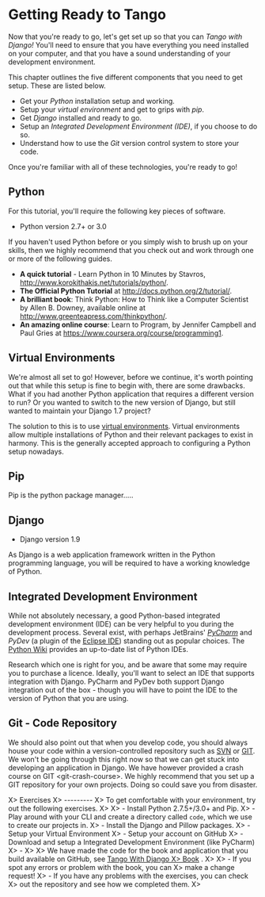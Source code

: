 Getting Ready to Tango
======================
Now that you're ready to go, let's get set up so that you can *Tango with Django!* You'll need to ensure that you have everything you need installed on your computer, and that you have a sound understanding of your development environment. 

This chapter outlines the five different components that you need to get setup. These are listed below.

* Get your *Python* installation setup and working.
* Setup your *virtual environment* and get to grips with *pip*.
* Get *Django* installed and ready to go.
* Setup an *Integrated Development Environment (IDE)*, if you choose to do so.
* Understand how to use the *Git* version control system to store your code.

Once you're familiar with all of these technologies, you're ready to go!

Python
------

For this tutorial, you'll require the following key pieces of software.

-   Python version 2.7+ or 3.0


If you haven't used Python before or you simply wish to brush
up on your skills, then we highly recommend that you check out and work
through one or more of the following guides.

-   **A quick tutorial** - Learn Python in 10 Minutes by Stavros,
    <http://www.korokithakis.net/tutorials/python/>.
-   **The Official Python Tutorial** at
    <http://docs.python.org/2/tutorial/>.
-   **A brilliant book**: Think Python: How to Think like a Computer
    Scientist by Allen B. Downey, available online at
    <http://www.greenteapress.com/thinkpython/>.
-   **An amazing online course**: Learn to Program, by Jennifer Campbell
    and Paul Gries at <https://www.coursera.org/course/programming1>.

Virtual Environments
---------------------

We're almost all set to go! However, before we continue, it's worth
pointing out that while this setup is fine to begin with, there are some
drawbacks. What if you had another Python application that requires a
different version to run? Or you wanted to switch to the new version of
Django, but still wanted to maintain your Django 1.7 project?

The solution to this is to use [virtual
environments](http://simononsoftware.com/virtualenv-tutorial/). Virtual
environments allow multiple installations of Python and their relevant
packages to exist in harmony. This is the generally accepted approach to
configuring a Python setup nowadays.

Pip
---

Pip is the python package manager.....

Django
------

-   Django version 1.9

As Django is a web application framework written in the Python
programming language, you will be required to have a working knowledge
of Python. 


Integrated Development Environment
----------------------------------

While not absolutely necessary, a good Python-based integrated
development environment (IDE) can be very helpful to you during the
development process. Several exist, with perhaps JetBrains'
[*PyCharm*](http://www.jetbrains.com/pycharm/) and *PyDev* (a plugin of
the [Eclipse IDE](http://www.eclipse.org/downloads/)) standing out as
popular choices. The [Python
Wiki](http://wiki.python.org/moin/IntegratedDevelopmentEnvironments)
provides an up-to-date list of Python IDEs.

Research which one is right for you, and be aware that some may require
you to purchase a licence. Ideally, you'll want to select an IDE that
supports integration with Django. PyCharm and PyDev both support Django
integration out of the box - though you will have to point the IDE to
the version of Python that you are using.

Git - Code Repository
---------------------
We should also point out that when you develop code, you should always
house your code within a version-controlled repository such as
[SVN](http://subversion.tigris.org/) or [GIT](http://git-scm.com/). We
won't be going through this right now so that we can get stuck into
developing an application in Django. We have however provided a
crash course on GIT \<git-crash-course\>. We highly recommend that you
set up a GIT repository for your own projects. Doing so could save you
from disaster.

X> Exercises
X> ---------
X> To get comfortable with your environment, try out the following exercises.
X> 
X> -   Install Python 2.7.5+/3.0+ and Pip.
X> -   Play around with your CLI and create a directory called `code`,    which we use to create our projects in.
X>  -   Install the Django and Pillow packages.
X>  -   Setup your Virtual Environment
X>  -   Setup your account on GitHub
X>  -   Download and setup a Integrated Development Environment (like
    PyCharm)
X> -
X> 
X>     We have made the code for the book and application that you build available on GitHub, see [Tango With Django 
X>  Book](https://github.com/leifos/tango_with_django_19) .
X> 
X>    -   If you spot any errors or problem with the book, you can
X>             make a change request!
X>         -   If you have any problems with the exercises, you can check
X>             out the repository and see how we completed them.
X> 

